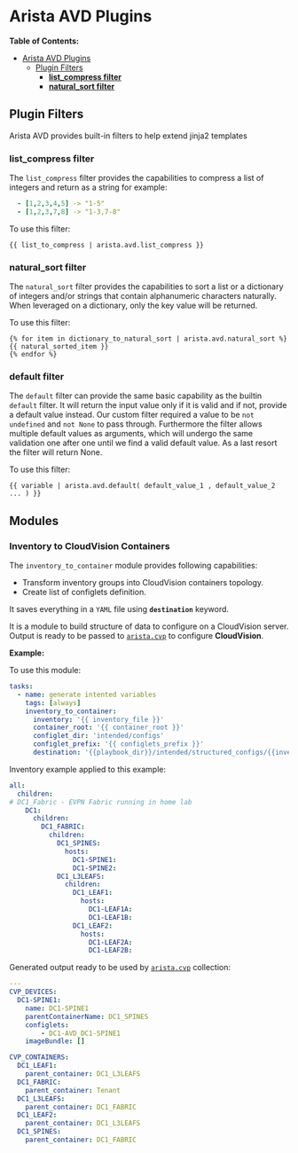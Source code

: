 # Arista AVD Plugins

**Table of Contents:**

- [Arista AVD Plugins](#arista-avd-plugins)
  - [Plugin Filters](#plugin-filters)
    - [**list_compress filter**](#listcompress-filter)
    - [**natural_sort filter**](#naturalsort-filter)

## Plugin Filters

Arista AVD provides built-in filters to help extend jinja2 templates

### **list_compress filter**

The `list_compress` filter provides the capabilities to compress a list of integers and return as a string for example:

```yaml
  - [1,2,3,4,5] -> "1-5"
  - [1,2,3,7,8] -> "1-3,7-8"
```

To use this filter:

```jinja
{{ list_to_compress | arista.avd.list_compress }}
```

### **natural_sort filter**

The `natural_sort` filter provides the capabilities to sort a list or a dictionary of integers and/or strings that contain alphanumeric characters naturally. When leveraged on a dictionary, only the key value will be returned.

To use this filter:

```jinja
{% for item in dictionary_to_natural_sort | arista.avd.natural_sort %}
{{ natural_sorted_item }}
{% endfor %}
```

### **default filter**

The `default` filter can provide the same basic capability as the builtin `default` filter. It will return the input value only if it is valid and if not, provide a default value instead. Our custom filter required a value to be `not undefined` and `not None` to pass through.
Furthermore the filter allows multiple default values as arguments, which will undergo the same validation one after one until we find a valid default value.
As a last resort the filter will return None.

To use this filter:

```jinja
{{ variable | arista.avd.default( default_value_1 , default_value_2 ... ) }}
```

## Modules

### **Inventory to CloudVision Containers**

The `inventory_to_container` module provides following capabilities:
- Transform inventory groups into CloudVision containers topology.
- Create list of configlets definition.

It saves everything in a `YAML` file using **`destination`** keyword.

It is a module to build structure of data to configure on a CloudVision server. Output is ready to be passed to [`arista.cvp`](https://github.com/aristanetworks/ansible-cvp/) to configure **CloudVision**.

**Example:**

To use this module:

```yaml
tasks:
  - name: generate intented variables
    tags: [always]
    inventory_to_container:
      inventory: '{{ inventory_file }}'
      container_root: '{{ container_root }}'
      configlet_dir: 'intended/configs'
      configlet_prefix: '{{ configlets_prefix }}'
      destination: '{{playbook_dir}}/intended/structured_configs/{{inventory_hostname}}.yml'
```

Inventory example applied to this example:

```yaml
all:
  children:
# DC1_Fabric - EVPN Fabric running in home lab
    DC1:
      children:
        DC1_FABRIC:
          children:
            DC1_SPINES:
              hosts:
                DC1-SPINE1:
                DC1-SPINE2:
            DC1_L3LEAFS:
              children:
                DC1_LEAF1:
                  hosts:
                    DC1-LEAF1A:
                    DC1-LEAF1B:
                DC1_LEAF2:
                  hosts:
                    DC1-LEAF2A:
                    DC1-LEAF2B:
```

Generated output ready to be used by [`arista.cvp`](https://github.com/aristanetworks/ansible-cvp/) collection:

```yaml
---
CVP_DEVICES:
  DC1-SPINE1:
    name: DC1-SPINE1
    parentContainerName: DC1_SPINES
    configlets:
        - DC1-AVD_DC1-SPINE1
    imageBundle: []

CVP_CONTAINERS:
  DC1_LEAF1:
    parent_container: DC1_L3LEAFS
  DC1_FABRIC:
    parent_container: Tenant
  DC1_L3LEAFS:
    parent_container: DC1_FABRIC
  DC1_LEAF2:
    parent_container: DC1_L3LEAFS
  DC1_SPINES:
    parent_container: DC1_FABRIC
```
